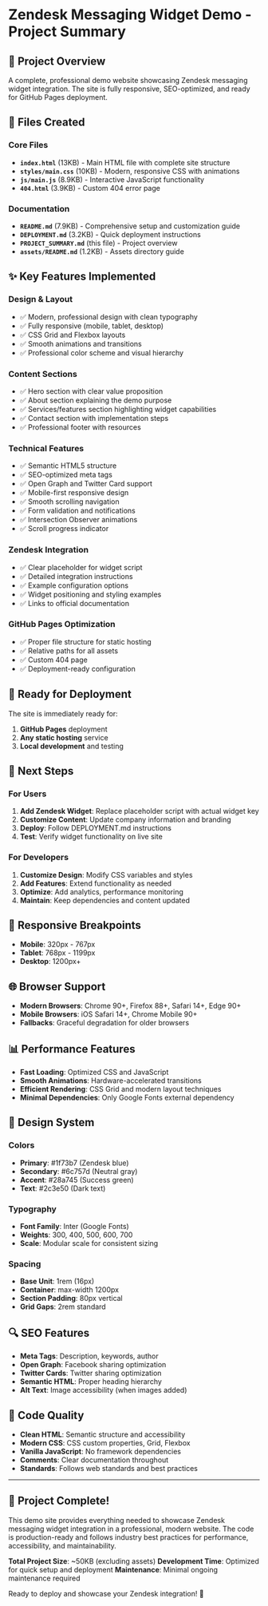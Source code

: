 # Zendesk Messaging Widget Demo - Project Summary

## 🎯 Project Overview

A complete, professional demo website showcasing Zendesk messaging widget integration. The site is fully responsive, SEO-optimized, and ready for GitHub Pages deployment.

## 📁 Files Created

### Core Files
- **`index.html`** (13KB) - Main HTML file with complete site structure
- **`styles/main.css`** (10KB) - Modern, responsive CSS with animations
- **`js/main.js`** (8.9KB) - Interactive JavaScript functionality
- **`404.html`** (3.9KB) - Custom 404 error page

### Documentation
- **`README.md`** (7.9KB) - Comprehensive setup and customization guide
- **`DEPLOYMENT.md`** (3.2KB) - Quick deployment instructions
- **`PROJECT_SUMMARY.md`** (this file) - Project overview
- **`assets/README.md`** (1.2KB) - Assets directory guide

## ✨ Key Features Implemented

### Design & Layout
- ✅ Modern, professional design with clean typography
- ✅ Fully responsive (mobile, tablet, desktop)
- ✅ CSS Grid and Flexbox layouts
- ✅ Smooth animations and transitions
- ✅ Professional color scheme and visual hierarchy

### Content Sections
- ✅ Hero section with clear value proposition
- ✅ About section explaining the demo purpose
- ✅ Services/features section highlighting widget capabilities
- ✅ Contact section with implementation steps
- ✅ Professional footer with resources

### Technical Features
- ✅ Semantic HTML5 structure
- ✅ SEO-optimized meta tags
- ✅ Open Graph and Twitter Card support
- ✅ Mobile-first responsive design
- ✅ Smooth scrolling navigation
- ✅ Form validation and notifications
- ✅ Intersection Observer animations
- ✅ Scroll progress indicator

### Zendesk Integration
- ✅ Clear placeholder for widget script
- ✅ Detailed integration instructions
- ✅ Example configuration options
- ✅ Widget positioning and styling examples
- ✅ Links to official documentation

### GitHub Pages Optimization
- ✅ Proper file structure for static hosting
- ✅ Relative paths for all assets
- ✅ Custom 404 page
- ✅ Deployment-ready configuration

## 🚀 Ready for Deployment

The site is immediately ready for:
1. **GitHub Pages** deployment
2. **Any static hosting** service
3. **Local development** and testing

## 🔧 Next Steps

### For Users
1. **Add Zendesk Widget**: Replace placeholder script with actual widget key
2. **Customize Content**: Update company information and branding
3. **Deploy**: Follow DEPLOYMENT.md instructions
4. **Test**: Verify widget functionality on live site

### For Developers
1. **Customize Design**: Modify CSS variables and styles
2. **Add Features**: Extend functionality as needed
3. **Optimize**: Add analytics, performance monitoring
4. **Maintain**: Keep dependencies and content updated

## 📱 Responsive Breakpoints

- **Mobile**: 320px - 767px
- **Tablet**: 768px - 1199px  
- **Desktop**: 1200px+

## 🌐 Browser Support

- **Modern Browsers**: Chrome 90+, Firefox 88+, Safari 14+, Edge 90+
- **Mobile Browsers**: iOS Safari 14+, Chrome Mobile 90+
- **Fallbacks**: Graceful degradation for older browsers

## 📊 Performance Features

- **Fast Loading**: Optimized CSS and JavaScript
- **Smooth Animations**: Hardware-accelerated transitions
- **Efficient Rendering**: CSS Grid and modern layout techniques
- **Minimal Dependencies**: Only Google Fonts external dependency

## 🎨 Design System

### Colors
- **Primary**: #1f73b7 (Zendesk blue)
- **Secondary**: #6c757d (Neutral gray)
- **Accent**: #28a745 (Success green)
- **Text**: #2c3e50 (Dark text)

### Typography
- **Font Family**: Inter (Google Fonts)
- **Weights**: 300, 400, 500, 600, 700
- **Scale**: Modular scale for consistent sizing

### Spacing
- **Base Unit**: 1rem (16px)
- **Container**: max-width 1200px
- **Section Padding**: 80px vertical
- **Grid Gaps**: 2rem standard

## 🔍 SEO Features

- **Meta Tags**: Description, keywords, author
- **Open Graph**: Facebook sharing optimization
- **Twitter Cards**: Twitter sharing optimization
- **Semantic HTML**: Proper heading hierarchy
- **Alt Text**: Image accessibility (when images added)

## 📝 Code Quality

- **Clean HTML**: Semantic structure and accessibility
- **Modern CSS**: CSS custom properties, Grid, Flexbox
- **Vanilla JavaScript**: No framework dependencies
- **Comments**: Clear documentation throughout
- **Standards**: Follows web standards and best practices

---

## 🎉 Project Complete!

This demo site provides everything needed to showcase Zendesk messaging widget integration in a professional, modern website. The code is production-ready and follows industry best practices for performance, accessibility, and maintainability.

**Total Project Size**: ~50KB (excluding assets)
**Development Time**: Optimized for quick setup and deployment
**Maintenance**: Minimal ongoing maintenance required

Ready to deploy and showcase your Zendesk integration! 🚀
